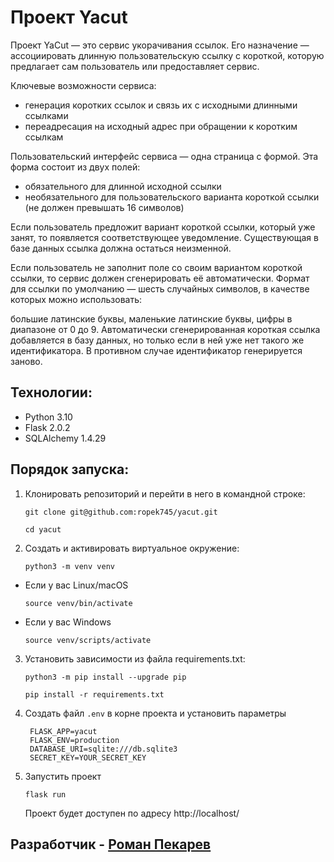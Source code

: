 # Проект Yacut

Проект YaCut — это сервис укорачивания ссылок. Его назначение — ассоциировать длинную пользовательскую ссылку с короткой, которую предлагает сам пользователь или предоставляет сервис.

Ключевые возможности сервиса:

 - генерация коротких ссылок и связь их с исходными длинными ссылками
 - переадресация на исходный адрес при обращении к коротким ссылкам
 
Пользовательский интерфейс сервиса — одна страница с формой. Эта форма состоит из двух полей:

 - обязательного для длинной исходной ссылки
 - необязательного для пользовательского варианта короткой ссылки (не должен превышать 16 символов)
 
Если пользователь предложит вариант короткой ссылки, который уже занят, то появляется соответствующее уведомление. Существующая в базе данных ссылка должна остаться неизменной.

Если пользователь не заполнит поле со своим вариантом короткой ссылки, то сервис должен сгенерировать её автоматически. Формат для ссылки по умолчанию — шесть случайных символов, в качестве которых можно использовать:

большие латинские буквы,
маленькие латинские буквы,
цифры в диапазоне от 0 до 9.
Автоматически сгенерированная короткая ссылка добавляется в базу данных, но только если в ней уже нет такого же идентификатора. В противном случае идентификатор генерируется заново.

## Технологии:
* Python 3.10
* Flask 2.0.2
* SQLAlchemy 1.4.29

## Порядок запуска:
1. Клонировать репозиторий и перейти в него в командной строке:

      ```
      git clone git@github.com:ropek745/yacut.git
      ```
      
      ```
      cd yacut
      ```

2. Cоздать и активировать виртуальное окружение:

    ```
    python3 -m venv venv
    ```

  * Если у вас Linux/macOS
  
      ```
      source venv/bin/activate
      ```

  * Если у вас Windows

      ```
      source venv/scripts/activate
      ```

3. Установить зависимости из файла requirements.txt:

    ```
    python3 -m pip install --upgrade pip
    ```
    
    ```
    pip install -r requirements.txt
    ```

4. Создать файл ```.env``` в корне проекта и установить параметры
   ```
    FLASK_APP=yacut
    FLASK_ENV=production
    DATABASE_URI=sqlite:///db.sqlite3
    SECRET_KEY=YOUR_SECRET_KEY
   ```
5. Запустить проект
    ```
   flask run
   ```
    Проект будет доступен по адресу http://localhost/

## Разработчик - [Роман Пекарев](https://github.com/ropek745) ##
